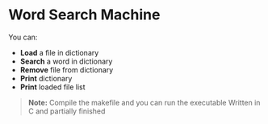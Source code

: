 # Word Search Machine

You can:
   - **Load** a file in dictionary
   - **Search** a word in dictionary
   - **Remove** file from dictionary
   - **Print** dictionary
   - **Print** loaded file list
     
> **Note:**
 Compile the makefile and you can run the executable
 Written in C and partially finished
